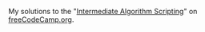 My solutions to the "[Intermediate Algorithm Scripting](https://www.freecodecamp.org/learn/javascript-algorithms-and-data-structures/intermediate-algorithm-scripting/)" on [freeCodeCamp.org](https://www.freecodecamp.org/learn).